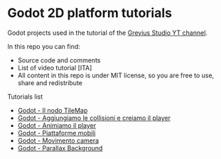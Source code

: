 # Godot 2D platform tutorials
Godot projects used in the tutorial of the [Grevius Studio YT channel](https://www.youtube.com/user/grevius5).

In this repo you can find:
- Source code and comments
- List of video tutorial [ITA]
- All content in this repo is under MIT license, so you are free to use, share and redistribute

Tutorials list
- [Godot - Il nodo TileMap](https://www.youtube.com/watch?v=pLAkvlOdiXI)
- [Godot - Aggiungiamo le collisioni e creiamo il player](https://youtu.be/zsosHV4s8kc)
- [Godot - Animiamo il player](https://youtu.be/HtdfwUzHvHU)
- [Godot - Piattaforme mobili](https://youtu.be/8QX0Z13NuUI)
- [Godot - Movimento camera](https://youtu.be/X16POqc-x-M)
- [Godot - Parallax Background](https://youtu.be/BAmRdIVuvwQ)